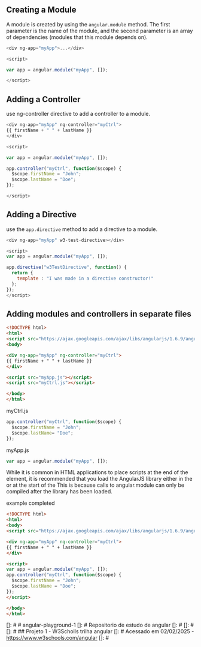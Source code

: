 ## Creating a Module
A module is created by using the `angular.module` method. 
The first parameter is the name of the module, and the second parameter is an array of dependencies (modules that this module depends on).
```javascript
<div ng-app="myApp">...</div>

<script>

var app = angular.module("myApp", []);

</script>
```

## Adding a Controller
use ng-controller directive to add a controller to a module.
```javascript
<div ng-app="myApp" ng-controller="myCtrl">
{{ firstName + " " + lastName }}
</div>

<script>

var app = angular.module("myApp", []);

app.controller("myCtrl", function($scope) {
  $scope.firstName = "John";
  $scope.lastName = "Doe";
});

</script>
```	

## Adding a Directive
use the `app.directive` method to add a directive to a module.
```javascript 
<div ng-app="myApp" w3-test-directive></div>

<script>
var app = angular.module("myApp", []);

app.directive("w3TestDirective", function() {
  return {
    template : "I was made in a directive constructor!"
  };
});
</script>
```

## Adding modules and controllers in separate files
```html
<!DOCTYPE html>
<html>
<script src="https://ajax.googleapis.com/ajax/libs/angularjs/1.6.9/angular.min.js"></script>
<body>

<div ng-app="myApp" ng-controller="myCtrl">
{{ firstName + " " + lastName }}
</div>

<script src="myApp.js"></script>
<script src="myCtrl.js"></script>

</body>
</html>
```

myCtrl.js
```javascript
app.controller("myCtrl", function($scope) {
  $scope.firstName = "John";
  $scope.lastName= "Doe";
});
```

myApp.js
```javascript
var app = angular.module("myApp", []);
```

While it is common in HTML applications to place scripts at the end of the <body> element, 
it is recommended that you load the AngularJS library either in the <head> or at the start of the <body>
This is because calls to angular.module can only be compiled after the library has been loaded.

example completed
```html
<!DOCTYPE html>
<html>
<body>
<script src="https://ajax.googleapis.com/ajax/libs/angularjs/1.6.9/angular.min.js"></script>

<div ng-app="myApp" ng-controller="myCtrl">
{{ firstName + " " + lastName }}
</div>

<script>
var app = angular.module("myApp", []);
app.controller("myCtrl", function($scope) {
  $scope.firstName = "John";
  $scope.lastName = "Doe";
});
</script>

</body>
</html>
```



[]: # # angular-playground-1
[]: # Repositorio de estudo de angular
[]: # 
[]: # 
[]: # ## Projeto 1 - W3Scholls trilha angular
[]: # Acessado em 02/02/2025 - https://www.w3schools.com/angular
[]: #